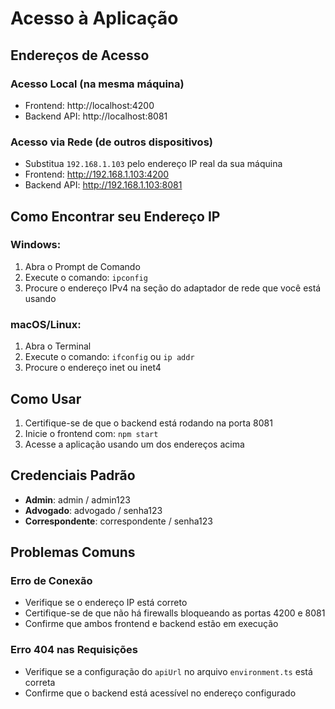 # Acesso à Aplicação

## Endereços de Acesso

### Acesso Local (na mesma máquina)
- Frontend: http://localhost:4200
- Backend API: http://localhost:8081

### Acesso via Rede (de outros dispositivos)
- Substitua `192.168.1.103` pelo endereço IP real da sua máquina
- Frontend: http://192.168.1.103:4200
- Backend API: http://192.168.1.103:8081

## Como Encontrar seu Endereço IP

### Windows:
1. Abra o Prompt de Comando
2. Execute o comando: `ipconfig`
3. Procure o endereço IPv4 na seção do adaptador de rede que você está usando

### macOS/Linux:
1. Abra o Terminal
2. Execute o comando: `ifconfig` ou `ip addr`
3. Procure o endereço inet ou inet4

## Como Usar

1. Certifique-se de que o backend está rodando na porta 8081
2. Inicie o frontend com: `npm start`
3. Acesse a aplicação usando um dos endereços acima

## Credenciais Padrão

- **Admin**: admin / admin123
- **Advogado**: advogado / senha123
- **Correspondente**: correspondente / senha123

## Problemas Comuns

### Erro de Conexão
- Verifique se o endereço IP está correto
- Certifique-se de que não há firewalls bloqueando as portas 4200 e 8081
- Confirme que ambos frontend e backend estão em execução

### Erro 404 nas Requisições
- Verifique se a configuração do `apiUrl` no arquivo `environment.ts` está correta
- Confirme que o backend está acessível no endereço configurado